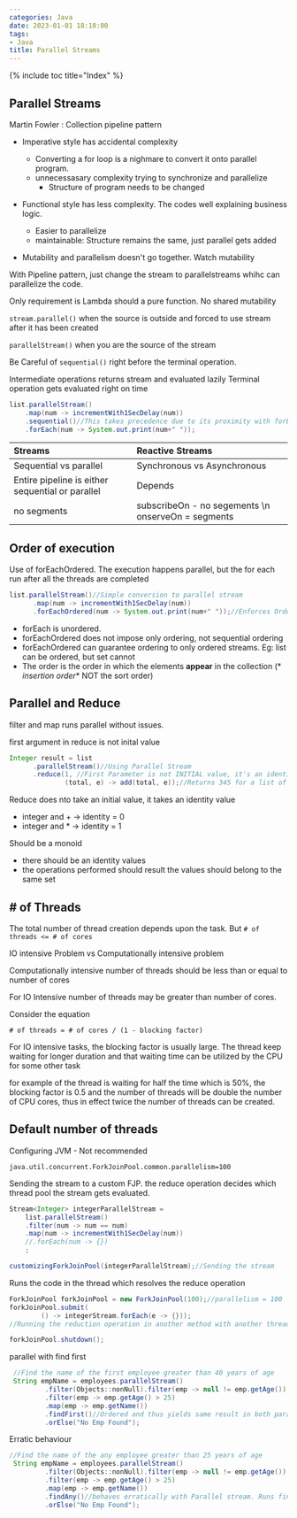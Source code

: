 ```yaml
---
categories: Java
date: 2023-01-01 18:10:00
tags:
- Java
title: Parallel Streams
---
```


{% include toc title="Index" %}

## Parallel Streams

Martin Fowler : Collection pipeline pattern

* Imperative style has accidental complexity
    * Converting a for loop is a nighmare to convert it onto parallel program.
    * unnecessasary complexity trying to synchronize and parallelize
        * Structure of program needs to be changed
* Functional style has less complexity. The codes well explaining business
  logic.
    * Easier to parallelize
    * maintainable: Structure remains the same, just parallel gets added


* Mutability and parallelism doesn't go together. Watch mutability

With Pipeline pattern, just change the stream to parallelstreams whihc can
parallelize the code.

Only requirement is
Lambda should a pure function. No shared mutability

`stream.parallel()` when the source is outside and forced to use stream after it
has been created

`parallelStream()` when you are the source of the stream

Be Careful of `sequential()` right before the terminal operation.

Intermediate operations returns stream and evaluated lazily
Terminal operation gets evaluated right on time

```java
list.parallelStream()
    .map(num -> incrementWith1SecDelay(num))
    .sequential()//This takes precedence due to its proximity with forEach (Reduce operation)
    .forEach(num -> System.out.print(num+" "));
```

| Streams                                          | Reactive Streams                                   | 
|:-------------------------------------------------|:---------------------------------------------------|  
| Sequential vs parallel                           | Synchronous vs Asynchronous                        |
| Entire pipeline is either sequential or parallel | Depends                                            |
| no segments                                      | subscribeOn - no segements \n onserveOn = segments |

## Order of execution

Use of forEachOrdered. The execution happens parallel, but the for each run
after all the threads are completed

```java
list.parallelStream()//Simple conversion to parallel stream
      .map(num -> incrementWith1SecDelay(num))
      .forEachOrdered(num -> System.out.print(num+" "));//Enforces Ordering on the consumer function being passed
```

* forEach is unordered.
* forEachOrdered does not impose only ordering, not sequential ordering
* forEachOrdered can guarantee ordering to only ordered streams. Eg: list can be
  ordered, but set cannot
* The order is the order in which the elements **appear** in the collection (*
  *insertion order** NOT the sort order)

## Parallel and Reduce

filter and map runs parallel without issues.

first argument in reduce is not inital value

```java
Integer result = list
      .parallelStream()//Using Parallel Stream
      .reduce(1, //First Parameter is not INITIAL value, it's an identity
              (total, e) -> add(total, e));//Returns 345 for a list of 1 to 10
```

Reduce does nto take an initial value, it takes an identity value

* integer and + -> identity = 0
* integer and * -> identity = 1

Should be a monoid

* there should be an identity values
* the operations performed should result the values should belong to the same
  set

## # of Threads

The total number of thread creation depends upon the task. But
`# of threads <= # of cores`

IO intensive Problem vs Computationally intensive problem

Computationally intensive
number of threads should be less than or equal to number of cores

For IO Intensive
number of threads may be greater than number of cores.

Consider the equation

`# of threads = # of cores / (1 - blocking factor)`

For IO intensive tasks, the blocking factor is usually large. The thread keep
waiting for longer duration
and that waiting time can be utilized by the CPU for some other task

for example of the thread is waiting for half the time which is 50%, the
blocking factor is 0.5 and the number of threads
will be double the number of CPU cores, thus in effect twice the number of
threads can be created.

## Default number of threads

Configuring JVM - Not recommended

`java.util.concurrent.ForkJoinPool.common.parallelism=100`

Sending the stream to a custom FJP. the reduce operation decides which thread
pool the stream gets evaluated.

```java
Stream<Integer> integerParallelStream =
    list.parallelStream()
    .filter(num -> num == num)
    .map(num -> incrementWith1SecDelay(num))
    //.forEach(num -> {})
    ;

customizingForkJoinPool(integerParallelStream);//Sending the stream
```

Runs the code in the thread which resolves the reduce operation

```java
ForkJoinPool forkJoinPool = new ForkJoinPool(100);//parallelism = 100
forkJoinPool.submit(
        () -> integerStream.forEach(e -> {}));
//Running the reduction operation in another method with another thread

forkJoinPool.shutdown();
```

parallel with find first

```java
 //Find the name of the first employee greater than 40 years of age
 String empName = employees.parallelStream()
         .filter(Objects::nonNull).filter(emp -> null != emp.getAge()).filter(emp -> null != emp.getName())
         .filter(emp -> emp.getAge() > 25)
         .map(emp -> emp.getName())
         .findFirst()//Ordered and thus yields same result in both parallel and sequential
         .orElse("No Emp Found");
```

Erratic behaviour

```java
//Find the name of the any employee greater than 25 years of age
 String empName = employees.parallelStream()
         .filter(Objects::nonNull).filter(emp -> null != emp.getAge()).filter(emp -> null != emp.getName())
         .filter(emp -> emp.getAge() > 25)
         .map(emp -> emp.getName())
         .findAny()//behaves erratically with Parallel stream. Runs fine with sequential execution
         .orElse("No Emp Found");
```